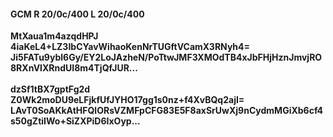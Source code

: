 #### GCM R 20/0c/400 L 20/0c/400
**MtXaua1m4azqdHPJ**<br/>**4iaKeL4+LZ3IbCYavWihaoKenNrTUGftVCamX3RNyh4=**<br/>**Ji5FATu9ybl6Gy/EY2LoJAzheN/PoTtwJMF3XMOdTB4xJbFHjHznJmvjRO8RXnVlXRndUI8m4TjQfJUR...**<br/><br/>
**dzSf1tBX7gptFg2d**<br/>**Z0Wk2moDU9eLFjkfUfJYHO17gg1s0nz+f4XvBQq2ajI=**<br/>**LAvT0SoAKkAtHFQlORsVZMFpCFG83E5F8axSrUwXj9nCydmMGiXb6cf4s50gZtiIWo+SiZXPiD6IxOyp...**